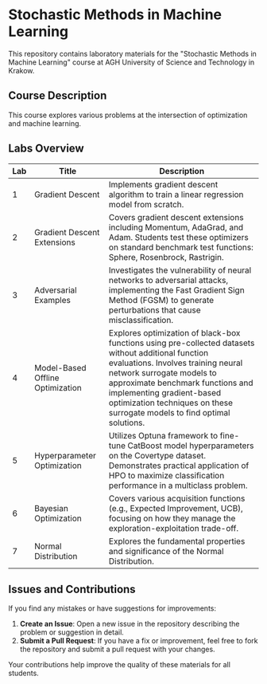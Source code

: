 # Stochastic Methods in Machine Learning

This repository contains laboratory materials for the "Stochastic Methods in Machine Learning" course at AGH University of Science and Technology in Krakow.

## Course Description

This course explores various problems at the intersection of optimization and machine learning.

## Labs Overview

| Lab | Title | Description |
|-----|-------|-------------|
| 1 | Gradient Descent | Implements gradient descent algorithm to train a linear regression model from scratch. |
| 2 | Gradient Descent Extensions | Covers gradient descent extensions including Momentum, AdaGrad, and Adam. Students test these optimizers on standard benchmark test functions: Sphere, Rosenbrock, Rastrigin. |
| 3 | Adversarial Examples | Investigates the vulnerability of neural networks to adversarial attacks, implementing the Fast Gradient Sign Method (FGSM) to generate perturbations that cause misclassification. |
| 4 | Model-Based Offline Optimization | Explores optimization of black-box functions using pre-collected datasets without additional function evaluations. Involves training neural network surrogate models to approximate benchmark functions and implementing gradient-based optimization techniques on these surrogate models to find optimal solutions. |
| 5 | Hyperparameter Optimization | Utilizes Optuna framework to fine-tune CatBoost model hyperparameters on the Covertype dataset. Demonstrates practical application of HPO to maximize classification performance in a multiclass problem. |
| 6 | Bayesian Optimization | Covers various acquisition functions (e.g., Expected Improvement, UCB), focusing on how they manage the exploration-exploitation trade-off. |
| 7 | Normal Distribution | Explores the fundamental properties and significance of the Normal Distribution. |

## Issues and Contributions

If you find any mistakes or have suggestions for improvements:

1. **Create an Issue**: Open a new issue in the repository describing the problem or suggestion in detail.
2. **Submit a Pull Request**: If you have a fix or improvement, feel free to fork the repository and submit a pull request with your changes.

Your contributions help improve the quality of these materials for all students.


